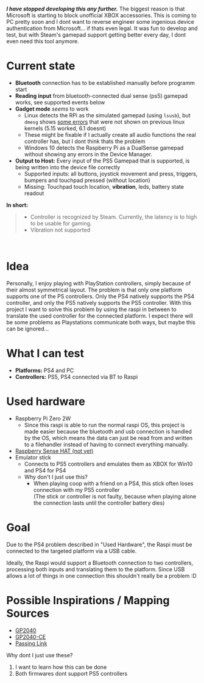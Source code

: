 ***I have stopped developing this any further.*** The biggest reason is that Microsoft is starting to block unofficial XBOX accessories. This is coming to PC pretty soon and I dont want to reverse engineer some ingenious device authentication from Microsoft... if thats even legal. It was fun to develop and test, but with Steam's gamepad support getting better every day, I dont even need this tool anymore.

# Current state

- **Bluetooth** connection has to be established manually before programm start
- **Reading input** from bluetooth-connected dual sense (ps5) gamepad works, see supported events below
- **Gadget mode** *seems* to work
  - Linux detects the RPi as the simulated gamepad (using `lsusb`), but `dmesg` shows [some errors](./doc/Development.md#dmesg-errors-on-linux-61) that were not shown on previous linux kernels (5.15 worked, 6.1 doesnt)
  - These might be fixable if I actually create all audio functions the real controller has, but I dont think thats the problem
  - Windows 10 detects the Raspberry Pi as a DualSense gamepad without showing any errors in the Device Manager. 
- **Output to Host:** Every input of the PS5 Gamepad that is supported, is being written into the device file correctly
  - Supported inputs: all buttons, joystick movement and press, triggers, bumpers and touchpad pressed (without location)
  - Missing: Touchpad touch location, **vibration**, leds, battery state readout

**In short:**
> - Controller is recognized by Steam. Currently, the latency is to high to be usable for gaming.
> - Vibration not supported

<br>

# Idea


Personally, I enjoy playing with PlayStation controllers, simply because of their almost symmetrical layout.
The problem is that only one platform supports one of the PS controllers. Only the PS4 natively supports the PS4 controller, and only the PS5 natively supports the PS5 controller. 
With this project I want to solve this problem by using the raspi in between to translate the used controller for the connected platform.
I expect there will be some problems as Playstations communicate both ways, but maybe this can be ignored...


# What I can test
- **Platforms:** PS4 and PC
- **Controllers:** PS5, PS4 connected via BT to Raspi
 
# Used hardware
- Raspberry Pi Zero 2W
  - Since this raspi is able to run the normal raspi OS, this project is made easier because the bluetooth and usb connection is handled by the OS, which means the data can just be read from and written to a filehandler instead of having to connect everything manually.
- [Raspberry Sense HAT (not yet)](https://www.raspberrypi.com/products/sense-hat)
- Emulator stick
  - Connects to PS5 controllers and emulates them as XBOX for Win10 and PS4 for PS4
  - Why don't I just use this?
    - When playing coop with a friend on a PS4, this stick often loses connection with my PS5 controller <br>
(The stick or controller is not faulty, because when playing alone the connection lasts until the controller battery dies)

# Goal
Due to the PS4 problem described in "Used Hardware", the Raspi must be connected to the targeted platform via a USB cable.

Ideally, the Raspi would support a Bluetooth connection to two controllers, processing both inputs and translating them to the platform. Since USB allows a lot of things in one connection this shouldn't really be a problem :D

# Possible Inspirations / Mapping Sources
- [GP2040](https://github.com/FeralAI/GP2040)
- [GP2040-CE](https://github.com/OpenStickCommunity/GP2040-CE)
- [Passing Link](https://github.com/passinglink/passinglink)

Why dont I just use these?
1. I want to learn how this can be done
2. Both firmwares dont support PS5 controllers
